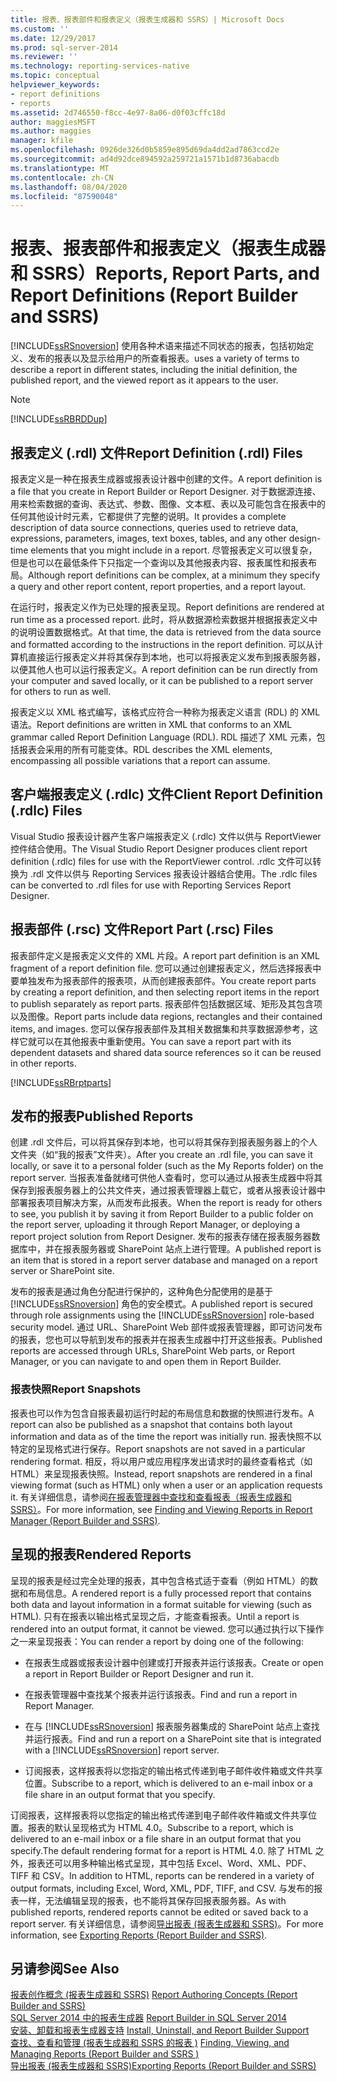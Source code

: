 ```yaml
---
title: 报表、报表部件和报表定义（报表生成器和 SSRS）| Microsoft Docs
ms.custom: ''
ms.date: 12/29/2017
ms.prod: sql-server-2014
ms.reviewer: ''
ms.technology: reporting-services-native
ms.topic: conceptual
helpviewer_keywords:
- report definitions
- reports
ms.assetid: 2d746550-f8cc-4e97-8a06-d0f03cffc18d
author: maggiesMSFT
ms.author: maggies
manager: kfile
ms.openlocfilehash: 0926de326d0b5859e895d69da4dd2ad7863ccd2e
ms.sourcegitcommit: ad4d92dce894592a259721a1571b1d8736abacdb
ms.translationtype: MT
ms.contentlocale: zh-CN
ms.lasthandoff: 08/04/2020
ms.locfileid: "87590048"
---
```

# <a name="reports-report-parts-and-report-definitions-report-builder-and-ssrs"></a><span data-ttu-id="93365-102">报表、报表部件和报表定义（报表生成器和 SSRS）</span><span class="sxs-lookup"><span data-stu-id="93365-102">Reports, Report Parts, and Report Definitions (Report Builder and SSRS)</span></span>
  [!INCLUDE[ssRSnoversion](../../includes/ssrsnoversion-md.md)] <span data-ttu-id="93365-103">使用各种术语来描述不同状态的报表，包括初始定义、发布的报表以及显示给用户的所查看报表。</span><span class="sxs-lookup"><span data-stu-id="93365-103">uses a variety of terms to describe a report in different states, including the initial definition, the published report, and the viewed report as it appears to the user.</span></span>  
  
> [!NOTE]  
>  [!INCLUDE[ssRBRDDup](../../includes/ssrbrddup-md.md)]  
  
## <a name="report-definition-rdl-files"></a><span data-ttu-id="93365-104">报表定义 (.rdl) 文件</span><span class="sxs-lookup"><span data-stu-id="93365-104">Report Definition (.rdl) Files</span></span>  
 <span data-ttu-id="93365-105">报表定义是一种在报表生成器或报表设计器中创建的文件。</span><span class="sxs-lookup"><span data-stu-id="93365-105">A report definition is a file that you create in Report Builder or Report Designer.</span></span> <span data-ttu-id="93365-106">对于数据源连接、用来检索数据的查询、表达式、参数、图像、文本框、表以及可能包含在报表中的任何其他设计时元素，它都提供了完整的说明。</span><span class="sxs-lookup"><span data-stu-id="93365-106">It provides a complete description of data source connections, queries used to retrieve data, expressions, parameters, images, text boxes, tables, and any other design-time elements that you might include in a report.</span></span> <span data-ttu-id="93365-107">尽管报表定义可以很复杂，但是也可以在最低条件下只指定一个查询以及其他报表内容、报表属性和报表布局。</span><span class="sxs-lookup"><span data-stu-id="93365-107">Although report definitions can be complex, at a minimum they specify a query and other report content, report properties, and a report layout.</span></span>  
  
 <span data-ttu-id="93365-108">在运行时，报表定义作为已处理的报表呈现。</span><span class="sxs-lookup"><span data-stu-id="93365-108">Report definitions are rendered at run time as a processed report.</span></span> <span data-ttu-id="93365-109">此时，将从数据源检索数据并根据报表定义中的说明设置数据格式。</span><span class="sxs-lookup"><span data-stu-id="93365-109">At that time, the data is retrieved from the data source and formatted according to the instructions in the report definition.</span></span> <span data-ttu-id="93365-110">可以从计算机直接运行报表定义并将其保存到本地，也可以将报表定义发布到报表服务器，以便其他人也可以运行报表定义。</span><span class="sxs-lookup"><span data-stu-id="93365-110">A report definition can be run directly from your computer and saved locally, or it can be published to a report server for others to run as well.</span></span>  
  
 <span data-ttu-id="93365-111">报表定义以 XML 格式编写，该格式应符合一种称为报表定义语言 (RDL) 的 XML 语法。</span><span class="sxs-lookup"><span data-stu-id="93365-111">Report definitions are written in XML that conforms to an XML grammar called Report Definition Language (RDL).</span></span> <span data-ttu-id="93365-112">RDL 描述了 XML 元素，包括报表会采用的所有可能变体。</span><span class="sxs-lookup"><span data-stu-id="93365-112">RDL describes the XML elements, encompassing all possible variations that a report can assume.</span></span>  
  
## <a name="client-report-definition-rdlc-files"></a><span data-ttu-id="93365-113">客户端报表定义 (.rdlc) 文件</span><span class="sxs-lookup"><span data-stu-id="93365-113">Client Report Definition (.rdlc) Files</span></span>  
 <span data-ttu-id="93365-114">Visual Studio 报表设计器产生客户端报表定义 (.rdlc) 文件以供与 ReportViewer 控件结合使用。</span><span class="sxs-lookup"><span data-stu-id="93365-114">The Visual Studio Report Designer produces client report definition (.rdlc) files for use with the ReportViewer control.</span></span> <span data-ttu-id="93365-115">.rdlc 文件可以转换为 .rdl 文件以供与 Reporting Services 报表设计器结合使用。</span><span class="sxs-lookup"><span data-stu-id="93365-115">The .rdlc files can be converted to .rdl files for use with Reporting Services Report Designer.</span></span>  
  
## <a name="report-part-rsc-files"></a><span data-ttu-id="93365-116">报表部件 (.rsc) 文件</span><span class="sxs-lookup"><span data-stu-id="93365-116">Report Part (.rsc) Files</span></span>  
 <span data-ttu-id="93365-117">报表部件定义是报表定义文件的 XML 片段。</span><span class="sxs-lookup"><span data-stu-id="93365-117">A report part definition is an XML fragment of a report definition file.</span></span> <span data-ttu-id="93365-118">您可以通过创建报表定义，然后选择报表中要单独发布为报表部件的报表项，从而创建报表部件。</span><span class="sxs-lookup"><span data-stu-id="93365-118">You create report parts by creating a report definition, and then selecting report items in the report to publish separately as report parts.</span></span> <span data-ttu-id="93365-119">报表部件包括数据区域、矩形及其包含项以及图像。</span><span class="sxs-lookup"><span data-stu-id="93365-119">Report parts include data regions, rectangles and their contained items, and images.</span></span> <span data-ttu-id="93365-120">您可以保存报表部件及其相关数据集和共享数据源参考，这样它就可以在其他报表中重新使用。</span><span class="sxs-lookup"><span data-stu-id="93365-120">You can save a report part with its dependent datasets and shared data source references so it can be reused in other reports.</span></span>  
  
 [!INCLUDE[ssRBrptparts](../../includes/ssrbrptparts-md.md)]  
  
## <a name="published-reports"></a><span data-ttu-id="93365-121">发布的报表</span><span class="sxs-lookup"><span data-stu-id="93365-121">Published Reports</span></span>  
 <span data-ttu-id="93365-122">创建 .rdl 文件后，可以将其保存到本地，也可以将其保存到报表服务器上的个人文件夹（如“我的报表”文件夹）。</span><span class="sxs-lookup"><span data-stu-id="93365-122">After you create an .rdl file, you can save it locally, or save it to a personal folder (such as the My Reports folder) on the report server.</span></span> <span data-ttu-id="93365-123">当报表准备就绪可供他人查看时，您可以通过从报表生成器中将其保存到报表服务器上的公共文件夹，通过报表管理器上载它，或者从报表设计器中部署报表项目解决方案，从而发布此报表。</span><span class="sxs-lookup"><span data-stu-id="93365-123">When the report is ready for others to see, you publish it by saving it from Report Builder to a public folder on the report server, uploading it through Report Manager, or deploying a report project solution from Report Designer.</span></span> <span data-ttu-id="93365-124">发布的报表存储在报表服务器数据库中，并在报表服务器或 SharePoint 站点上进行管理。</span><span class="sxs-lookup"><span data-stu-id="93365-124">A published report is an item that is stored in a report server database and managed on a report server or SharePoint site.</span></span>  
  
 <span data-ttu-id="93365-125">发布的报表是通过角色分配进行保护的，这种角色分配使用的是基于 [!INCLUDE[ssRSnoversion](../../includes/ssrsnoversion-md.md)] 角色的安全模式。</span><span class="sxs-lookup"><span data-stu-id="93365-125">A published report is secured through role assignments using the [!INCLUDE[ssRSnoversion](../../includes/ssrsnoversion-md.md)] role-based security model.</span></span> <span data-ttu-id="93365-126">通过 URL、SharePoint Web 部件或报表管理器，即可访问发布的报表，您也可以导航到发布的报表并在报表生成器中打开这些报表。</span><span class="sxs-lookup"><span data-stu-id="93365-126">Published reports are accessed through URLs, SharePoint Web parts, or Report Manager, or you can navigate to and open them in Report Builder.</span></span>  
  
### <a name="report-snapshots"></a><span data-ttu-id="93365-127">报表快照</span><span class="sxs-lookup"><span data-stu-id="93365-127">Report Snapshots</span></span>  
 <span data-ttu-id="93365-128">报表也可以作为包含自报表最初运行时起的布局信息和数据的快照进行发布。</span><span class="sxs-lookup"><span data-stu-id="93365-128">A report can also be published as a snapshot that contains both layout information and data as of the time the report was initially run.</span></span> <span data-ttu-id="93365-129">报表快照不以特定的呈现格式进行保存。</span><span class="sxs-lookup"><span data-stu-id="93365-129">Report snapshots are not saved in a particular rendering format.</span></span> <span data-ttu-id="93365-130">相反，将以用户或应用程序发出请求时的最终查看格式（如 HTML）来呈现报表快照。</span><span class="sxs-lookup"><span data-stu-id="93365-130">Instead, report snapshots are rendered in a final viewing format (such as HTML) only when a user or an application requests it.</span></span> <span data-ttu-id="93365-131">有关详细信息，请参阅[在报表管理器中查找和查看报表（报表生成器和 SSRS）](../report-builder/finding-and-viewing-reports-in-the-web-portal-report-builder-and-ssrs.md)。</span><span class="sxs-lookup"><span data-stu-id="93365-131">For more information, see [Finding and Viewing Reports in Report Manager &#40;Report Builder and SSRS&#41;](../report-builder/finding-and-viewing-reports-in-the-web-portal-report-builder-and-ssrs.md).</span></span>  
  
## <a name="rendered-reports"></a><span data-ttu-id="93365-132">呈现的报表</span><span class="sxs-lookup"><span data-stu-id="93365-132">Rendered Reports</span></span>  
 <span data-ttu-id="93365-133">呈现的报表是经过完全处理的报表，其中包含格式适于查看（例如 HTML）的数据和布局信息。</span><span class="sxs-lookup"><span data-stu-id="93365-133">A rendered report is a fully processed report that contains both data and layout information in a format suitable for viewing (such as HTML).</span></span> <span data-ttu-id="93365-134">只有在报表以输出格式呈现之后，才能查看报表。</span><span class="sxs-lookup"><span data-stu-id="93365-134">Until a report is rendered into an output format, it cannot be viewed.</span></span> <span data-ttu-id="93365-135">您可以通过执行以下操作之一来呈现报表：</span><span class="sxs-lookup"><span data-stu-id="93365-135">You can render a report by doing one of the following:</span></span>  
  
-   <span data-ttu-id="93365-136">在报表生成器或报表设计器中创建或打开报表并运行该报表。</span><span class="sxs-lookup"><span data-stu-id="93365-136">Create or open a report in Report Builder or Report Designer and run it.</span></span>  
  
-   <span data-ttu-id="93365-137">在报表管理器中查找某个报表并运行该报表。</span><span class="sxs-lookup"><span data-stu-id="93365-137">Find and run a report in Report Manager.</span></span>  
  
-   <span data-ttu-id="93365-138">在与 [!INCLUDE[ssRSnoversion](../../includes/ssrsnoversion-md.md)] 报表服务器集成的 SharePoint 站点上查找并运行报表。</span><span class="sxs-lookup"><span data-stu-id="93365-138">Find and run a report on a SharePoint site that is integrated with a [!INCLUDE[ssRSnoversion](../../includes/ssrsnoversion-md.md)] report server.</span></span>  
  
-   <span data-ttu-id="93365-139">订阅报表，这样报表将以您指定的输出格式传递到电子邮件收件箱或文件共享位置。</span><span class="sxs-lookup"><span data-stu-id="93365-139">Subscribe to a report, which is delivered to an e-mail inbox or a file share in an output format that you specify.</span></span>  
  
 <span data-ttu-id="93365-140">订阅报表，这样报表将以您指定的输出格式传递到电子邮件收件箱或文件共享位置。报表的默认呈现格式为 HTML 4.0。</span><span class="sxs-lookup"><span data-stu-id="93365-140">Subscribe to a report, which is delivered to an e-mail inbox or a file share in an output format that you specify.The default rendering format for a report is HTML 4.0.</span></span> <span data-ttu-id="93365-141">除了 HTML 之外，报表还可以用多种输出格式呈现，其中包括 Excel、Word、XML、PDF、TIFF 和 CSV。</span><span class="sxs-lookup"><span data-stu-id="93365-141">In addition to HTML, reports can be rendered in a variety of output formats, including Excel, Word, XML, PDF, TIFF, and CSV.</span></span> <span data-ttu-id="93365-142">与发布的报表一样，无法编辑呈现的报表，也不能将其保存回报表服务器。</span><span class="sxs-lookup"><span data-stu-id="93365-142">As with published reports, rendered reports cannot be edited or saved back to a report server.</span></span> <span data-ttu-id="93365-143">有关详细信息，请参阅[导出报表 &#40;报表生成器和 SSRS&#41;](../report-builder/export-reports-report-builder-and-ssrs.md)。</span><span class="sxs-lookup"><span data-stu-id="93365-143">For more information, see [Exporting Reports &#40;Report Builder and SSRS&#41;](../report-builder/export-reports-report-builder-and-ssrs.md).</span></span>  
  
## <a name="see-also"></a><span data-ttu-id="93365-144">另请参阅</span><span class="sxs-lookup"><span data-stu-id="93365-144">See Also</span></span>  
 <span data-ttu-id="93365-145">[报表创作概念 &#40;报表生成器和 SSRS&#41;](report-authoring-concepts-report-builder-and-ssrs.md) </span><span class="sxs-lookup"><span data-stu-id="93365-145">[Report Authoring Concepts &#40;Report Builder and SSRS&#41;](report-authoring-concepts-report-builder-and-ssrs.md) </span></span>  
 <span data-ttu-id="93365-146">[SQL Server 2014 中的报表生成器](../report-builder/report-builder-in-sql-server-2016.md) </span><span class="sxs-lookup"><span data-stu-id="93365-146">[Report Builder in SQL Server 2014](../report-builder/report-builder-in-sql-server-2016.md) </span></span>  
 <span data-ttu-id="93365-147">[安装、卸载和报表生成器支持](../install-uninstall-and-report-builder-support.md) </span><span class="sxs-lookup"><span data-stu-id="93365-147">[Install, Uninstall, and Report Builder Support](../install-uninstall-and-report-builder-support.md) </span></span>  
 <span data-ttu-id="93365-148">[查找、查看和管理 &#40;报表生成器和 SSRS 的报表 &#41;](../report-builder/finding-viewing-and-managing-reports-report-builder-and-ssrs.md) </span><span class="sxs-lookup"><span data-stu-id="93365-148">[Finding, Viewing, and Managing Reports &#40;Report Builder and SSRS &#41;](../report-builder/finding-viewing-and-managing-reports-report-builder-and-ssrs.md) </span></span>  
 [<span data-ttu-id="93365-149">导出报表 &#40;报表生成器和 SSRS&#41;</span><span class="sxs-lookup"><span data-stu-id="93365-149">Exporting Reports &#40;Report Builder and SSRS&#41;</span></span>](../report-builder/export-reports-report-builder-and-ssrs.md)  
  
  

